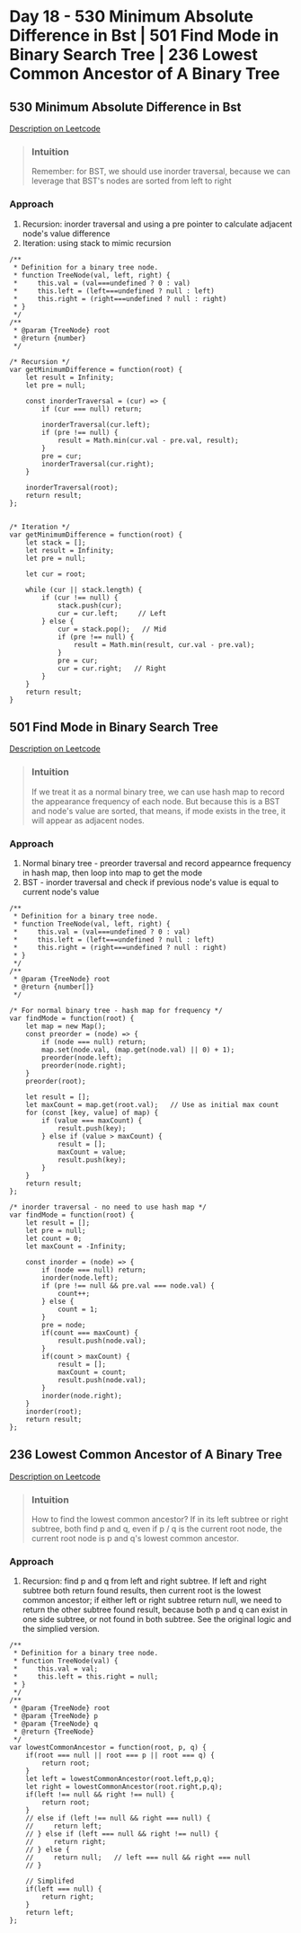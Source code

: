 # Day 18 - 530 Minimum Absolute Difference in Bst | 501 Find Mode in Binary Search Tree | 236 Lowest Common Ancestor of A Binary Tree

## 530 Minimum Absolute Difference in Bst
[Description on Leetcode](https://leetcode.com/problems/minimum-absolute-difference-in-bst/description/)

> ### Intuition
> Remember: for BST, we should use inorder traversal, because we can leverage that BST's nodes are sorted from left to right

### Approach
1. Recursion: inorder traversal and using a pre pointer to calculate adjacent node's value difference
2. Iteration: using stack to mimic recursion

```
/**
 * Definition for a binary tree node.
 * function TreeNode(val, left, right) {
 *     this.val = (val===undefined ? 0 : val)
 *     this.left = (left===undefined ? null : left)
 *     this.right = (right===undefined ? null : right)
 * }
 */
/**
 * @param {TreeNode} root
 * @return {number}
 */

/* Recursion */
var getMinimumDifference = function(root) {
    let result = Infinity;
    let pre = null;

    const inorderTraversal = (cur) => {
        if (cur === null) return;

        inorderTraversal(cur.left);
        if (pre !== null) {
            result = Math.min(cur.val - pre.val, result);
        }
        pre = cur;
        inorderTraversal(cur.right);
    }

    inorderTraversal(root);
    return result;
};


/* Iteration */
var getMinimumDifference = function(root) {
    let stack = []; 
    let result = Infinity;
    let pre = null;

    let cur = root;

    while (cur || stack.length) {
        if (cur !== null) {
            stack.push(cur);
            cur = cur.left;     // Left
        } else {
            cur = stack.pop();   // Mid
            if (pre !== null) {
                result = Math.min(result, cur.val - pre.val);
            }
            pre = cur;
            cur = cur.right;   // Right
        }
    }
    return result;
}
```


## 501 Find Mode in Binary Search Tree
[Description on Leetcode](https://leetcode.com/problems/find-mode-in-binary-search-tree/description/)

> ### Intuition
> If we treat it as a normal binary tree, we can use hash map to record the appearance frequency of each node.
> But because this is a BST and node's value are sorted, that means, if mode exists in the tree, it will appear as adjacent nodes. 

### Approach
1. Normal binary tree - preorder traversal and record appearnce frequency in hash map, then loop into map to get the mode
2. BST - inorder traversal and check if previous node's value is equal to current node's value

```
/**
 * Definition for a binary tree node.
 * function TreeNode(val, left, right) {
 *     this.val = (val===undefined ? 0 : val)
 *     this.left = (left===undefined ? null : left)
 *     this.right = (right===undefined ? null : right)
 * }
 */
/**
 * @param {TreeNode} root
 * @return {number[]}
 */

/* For normal binary tree - hash map for frequency */
var findMode = function(root) {
    let map = new Map();
    const preorder = (node) => {
        if (node === null) return;
        map.set(node.val, (map.get(node.val) || 0) + 1);
        preorder(node.left);
        preorder(node.right);
    }
    preorder(root);

    let result = [];
    let maxCount = map.get(root.val);   // Use as initial max count
    for (const [key, value] of map) {
        if (value === maxCount) {
            result.push(key);
        } else if (value > maxCount) {
            result = [];
            maxCount = value;
            result.push(key);
        }
    }
    return result;
};

/* inorder traversal - no need to use hash map */
var findMode = function(root) {
    let result = [];
    let pre = null;
    let count = 0;
    let maxCount = -Infinity;

    const inorder = (node) => {
        if (node === null) return;
        inorder(node.left);
        if (pre !== null && pre.val === node.val) {
            count++;
        } else {
            count = 1;
        }
        pre = node;
        if(count === maxCount) {
            result.push(node.val);
        }
        if(count > maxCount) {
            result = [];
            maxCount = count;
            result.push(node.val);
        }
        inorder(node.right);
    }
    inorder(root);
    return result;
};
```


## 236 Lowest Common Ancestor of A Binary Tree
[Description on Leetcode](https://leetcode.com/problems/lowest-common-ancestor-of-a-binary-tree/description/)

> ### Intuition
> How to find the lowest common ancestor?
> If in its left subtree or right subtree, both find p and q, even if p / q is the current root node, the current root node is p and q's lowest common ancestor.

### Approach
1. Recursion: find p and q from left and right subtree. If left and right subtree both return found results, then current root is the lowest common ancestor; if either left or right subtree return null, we need to return the other subtree found result, because both p and q can exist in one side subtree, or not found in both subtree. See the original logic and the simplied version.

```
/**
 * Definition for a binary tree node.
 * function TreeNode(val) {
 *     this.val = val;
 *     this.left = this.right = null;
 * }
 */
/**
 * @param {TreeNode} root
 * @param {TreeNode} p
 * @param {TreeNode} q
 * @return {TreeNode}
 */
var lowestCommonAncestor = function(root, p, q) {
    if(root === null || root === p || root === q) {
        return root;
    }
    let left = lowestCommonAncestor(root.left,p,q);
    let right = lowestCommonAncestor(root.right,p,q);
    if(left !== null && right !== null) {
        return root;
    }
    // else if (left !== null && right === null) {
    //     return left;
    // } else if (left === null && right !== null) {
    //     return right;
    // } else {
    //     return null;   // left === null && right === null
    // }

    // Simplifed
    if(left === null) {
        return right;
    }
    return left;
};

```

